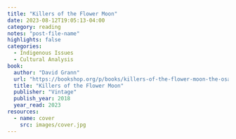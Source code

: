 ```yaml
---
title: "Killers of the Flower Moon"
date: 2023-08-12T19:05:13-04:00
category: reading
notes: "post-file-name"
highlights: false
categories:
  - Indigenous Issues
  - Cultural Analysis
book:
  author: "David Grann"
  url: "https://bookshop.org/p/books/killers-of-the-flower-moon-the-osage-murders-and-the-birth-of-the-fbi-david-grann/533951"
  title: "Killers of the Flower Moon"
  publisher: "Vintage"
  publish_year: 2018
  year_read: 2023
resources:
  - name: cover
    src: images/cover.jpg
---
```


